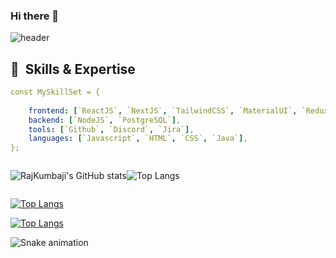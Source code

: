
### Hi there 👋
![header](https://capsule-render.vercel.app/api?type=venom&color=auto&height=300&section=header&text=I%27m%20Raj%20Kumbaji&fontSize=90)

<h2> 🚀 &nbsp;Skills & Expertise</h2>


```yaml
const MySkillSet = {
 
    frontend: [`ReactJS`, `NextJS`, `TailwindCSS`, `MaterialUI`, `Redux Toolkit`, `Redux`],
    backend: [`NodeJS`, `PostgreSQL`],
    tools: [`Github`, `Discord`, `Jira`],
    languages: [`Javascript`, `HTML`, `CSS`, `Java`],
};

```


<div style="display: flex; ">

 ![RajKumbaji's GitHub stats](https://github-readme-stats.vercel.app/api?username=kumbajirajkumar123&show_icons=true&theme=radical)

![Top Langs](https://github-readme-stats.vercel.app/api/top-langs/?username=kumbajirajkumar123&hide_progress=true)



</div>


[![Top Langs](https://github-readme-stats.vercel.app/api/top-langs/?username=kumbajirajkumar123&layout=donut-vertical)](https://github.com/anuraghazra/github-readme-stats)

[![Top Langs](https://github-readme-stats.vercel.app/api/top-langs/?username=kumbajirajkumar123&layout=pie)](https://github.com/anuraghazra/github-readme-stats)



![Snake animation](https://github.com/kumbajirajkumar123/kumbajirajkumar123/blob/output/github-contribution-grid-snake.svg)
<!--
**kumbajirajkumar123/kumbajirajkumar123** is a ✨ _special_ ✨ repository because its `README.md` (this file) appears on your GitHub profile.

Here are some ideas to get you started:

- 🔭 I’m currently working on ...
- 🌱 I’m currently learning ...
- 👯 I’m looking to collaborate on ...
- 🤔 I’m looking for help with ...
- 💬 Ask me about ...
- 📫 How to reach me: ...
- 😄 Pronouns: ...
- ⚡ Fun fact: ...
-->
